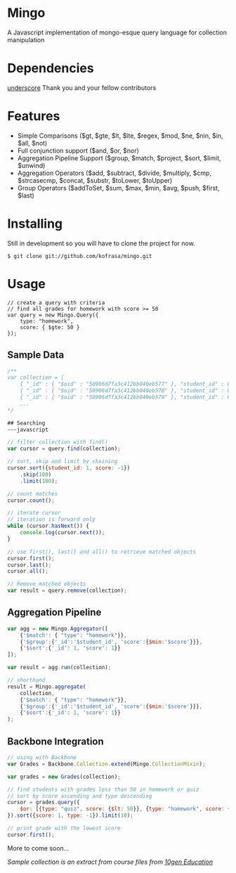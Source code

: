 Mingo
=====
A Javascript implementation of mongo-esque query language for collection manipulation


# Dependencies
[underscore](https://github.com/jashkenas/underscore)
Thank you and your fellow contributors


# Features
- Simple Comparisons ($gt, $gte, $lt, $lte, $regex, $mod, $ne, $nin, $in, $all, $not)
- Full conjunction support ($and, $or, $nor)
- Aggregation Pipeline Support ($group, $match, $project, $sort, $limit, $unwind)
- Aggregation Operators ($add, $subtract, $divide, $multiply, $cmp, $strcasecmp, $concat, $substr, $toLower, $toUpper)
- Group Operators ($addToSet, $sum, $max, $min, $avg, $push, $first, $last)


# Installing
Still in development so you will have to clone the project for now.

    $ git clone git://github.com/kofrasa/mingo.git


# Usage

    // create a query with criteria
    // find all grades for homework with score >= 50
    var query = new Mingo.Query({
        type: "homework",
        score: { $gte: 50 }
    });

## Sample Data
~~~javascript
/**
var collection = [
    { "_id" : { "$oid" : "50906d7fa3c412bb040eb577" }, "student_id" : 0, "type" : "exam", "score" : 54.6535436362647 },
    { "_id" : { "$oid" : "50906d7fa3c412bb040eb578" }, "student_id" : 0, "type" : "quiz", "score" : 31.95004496742112 },
    { "_id" : { "$oid" : "50906d7fa3c412bb040eb579" }, "student_id" : 0, "type" : "homework", "score" : 14.8504576811645 }
    ...
*/

## Searching
~~~javascript

// filter collection with find()
var cursor = query.find(collection);

// sort, skip and limit by chaining
cursor.sort({student_id: 1, score: -1})
    .skip(100)
    .limit(100);

// count matches
cursor.count();

// iterate cursor
// iteration is forward only
while (cursor.hasNext()) {
    console.log(cursor.next());
}

// use first(), last() and all() to retrieve matched objects
cursor.first();
cursor.last();
cursor.all();

// Remove matched objects
var result = query.remove(collection);
~~~

## Aggregation Pipeline
~~~javascript
var agg = new Mingo.Aggregator([
    {'$match': { "type": "homework"}},
    {'$group':{'_id':'$student_id', 'score':{$min:'$score'}}},
    {'$sort':{'_id': 1, 'score': 1}}
]);

var result = agg.run(collection);

// shorthand
result = Mingo.aggregate(
    collection,
    {'$match': { "type": "homework"}},
    {'$group':{'_id':'$student_id', 'score':{$min:'$score'}}},
    {'$sort':{'_id': 1, 'score': 1}}
);
~~~

## Backbone Integration
~~~javascript
// using with Backbone
var Grades = Backbone.Collection.extend(Mingo.CollectionMixin);

var grades = new Grades(collection);

// find students with grades less than 50 in homework or quiz
// sort by score ascending and type descending
cursor = grades.query({
    $or: [{type: "quiz", score: {$lt: 50}}, {type: "homework", score: {$lt: 50}}]
}).sort({score: 1, type: -1}).limit(10);

// print grade with the lowest score
cursor.first();
~~~

More to come soon...

*Sample collection is an extract from course files from [10gen Education](https://education.10gen.com/courses/10gen/M101P/2013_April/info)*